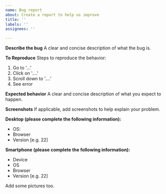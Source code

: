 ```yaml
---
name: Bug report
about: Create a report to help us improve
title: ''
labels: ''
assignees: ''

---
```


**Describe the bug**
A clear and concise description of what the bug is.

**To Reproduce**
Steps to reproduce the behavior:
1. Go to '...'
2. Click on '....'
3. Scroll down to '....'
4. See error

**Expected behavior**
A clear and concise description of what you expect to happen.

**Screenshots**
If applicable, add screenshots to help explain your problem.

**Desktop (please complete the following information):**
 - OS: 
 - Browser 
 - Version [e.g. 22]

**Smartphone (please complete the following information):**
 - Device
 - OS
 - Browser
 - Version [e.g. 22]

Add some pictures too.
